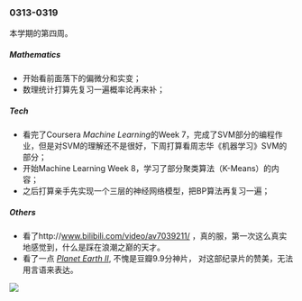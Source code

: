 ### 0313-0319 

本学期的第四周。

##### Mathematics

- 开始看前面落下的偏微分和实变；
- 数理统计打算先复习一遍概率论再来补；

##### Tech

- 看完了Coursera *Machine Learning*的Week 7，完成了SVM部分的编程作业，但是对SVM的理解还不是很好，下周打算看周志华《机器学习》SVM的部分；
- 开始Machine Learning Week 8，学习了部分聚类算法（K-Means）的内容；
- 之后打算亲手先实现一个三层的神经网络模型，把BP算法再复习一遍； 



##### Others

- 看了http://www.bilibili.com/video/av7039211/ ，真的服，第一次这么真实地感觉到，什么是踩在浪潮之巅的天才。
- 看了一点 [*Planet Earth Ⅱ*](https://movie.douban.com/subject/26733371/), 不愧是豆瓣9.9分神片， 对这部纪录片的赞美，无法用言语来表达。

<img src="https://i.gtimg.cn/qqlive/img/jpgcache/files/qqvideo/0/0qcd5h3k537846y.jpg">
